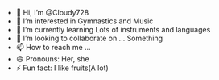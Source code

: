 - 👋 Hi, I’m @Cloudy728
- 👀 I’m interested in Gymnastics and Music
- 🌱 I’m currently learning Lots of instruments and languages
- 💞️ I’m looking to collaborate on ... Something
- 📫 How to reach me ...
- 😄 Pronouns: Her, she
- ⚡ Fun fact: I like fruits(A lot)

<!---
Cloudy728/Cloudy728 is a ✨ special ✨ repository because its `README.md` (this file) appears on your GitHub profile.
You can click the Preview link to take a look at your changes.
--->

